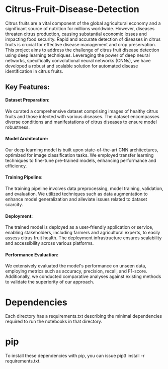 # Citrus-Fruit-Disease-Detection
Citrus fruits are a vital component of the global agricultural economy and a significant source of nutrition for millions worldwide. However, diseases threaten citrus production, causing substantial economic losses and impacting food security. Rapid and accurate detection of diseases in citrus fruits is crucial for effective disease management and crop preservation.
This project aims to address the challenge of citrus fruit disease detection using deep learning techniques. Leveraging the power of deep neural networks, specifically convolutional neural networks (CNNs), we have developed a robust and scalable solution for automated disease identification in citrus fruits.
## Key Features:

#### Dataset Preparation: 
We curated a comprehensive dataset comprising images of healthy citrus fruits and those infected with various diseases. The dataset encompasses diverse conditions and manifestations of citrus diseases to ensure model robustness.

#### Model Architecture: 
Our deep learning model is built upon state-of-the-art CNN architectures, optimized for image classification tasks. We employed transfer learning techniques to fine-tune pre-trained models, enhancing performance and efficiency.

#### Training Pipeline: 
The training pipeline involves data preprocessing, model training, validation, and evaluation. We utilized techniques such as data augmentation to enhance model generalization and alleviate issues related to dataset scarcity.

#### Deployment: 
The trained model is deployed as a user-friendly application or service, enabling stakeholders, including farmers and agricultural experts, to easily assess citrus fruit health. The deployment infrastructure ensures scalability and accessibility across various platforms.

#### Performance Evaluation: 
We extensively evaluated the model's performance on unseen data, employing metrics such as accuracy, precision, recall, and F1-score. Additionally, we conducted comparative analyses against existing methods to validate the superiority of our approach.

# Dependencies
Each directory has a requirements.txt describing the minimal dependencies required to run the notebooks in that directory.
# pip
To install these dependencies with pip, you can issue pip3 install -r requirements.txt.
